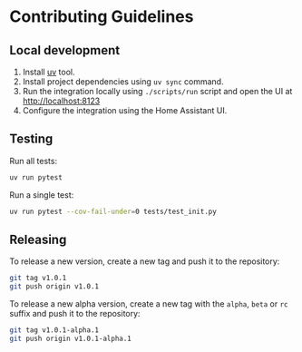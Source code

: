 # Contributing Guidelines

## Local development

1. Install [uv](https://docs.astral.sh/uv/getting-started/installation/) tool.
2. Install project dependencies using `uv sync` command.
3. Run the integration locally using `./scripts/run` script and open the UI at <http://localhost:8123>
4. Configure the integration using the Home Assistant UI.

## Testing

Run all tests:

```bash
uv run pytest
```

Run a single test:

```bash
uv run pytest --cov-fail-under=0 tests/test_init.py
```

## Releasing

To release a new version, create a new tag and push it to the repository:

```bash
git tag v1.0.1
git push origin v1.0.1
```

To release a new alpha version, create a new tag with the `alpha`, `beta` or `rc` suffix and push it to the repository:

```bash
git tag v1.0.1-alpha.1
git push origin v1.0.1-alpha.1
```

